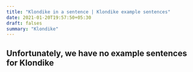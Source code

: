 ```yaml
---
title: "Klondike in a sentence | Klondike example sentences"
date: 2021-01-20T19:57:50+05:30
draft: falses
summary: "Klondike"
---
```

## Unfortunately, we have no example sentences for Klondike                 
